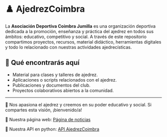 # ♟️ AjedrezCoimbra

La **Asociación Deportiva Coimbra Jumilla** es una organización deportiva dedicada a la promoción, enseñanza y práctica del ajedrez en todos sus ámbitos: educativo, competitivo y social. A través de este repositorio compartimos proyectos, recursos, material didáctico, herramientas digitales y todo lo relacionado con nuestras actividades ajedrecísticas.

## 🔹 Qué encontrarás aquí

- Material para clases y talleres de ajedrez.
- Aplicaciones o scripts relacionados con el ajedrez.
- Publicaciones y documentos del club.
- Proyectos colaborativos abiertos a la comunidad.

---

💬 Nos apasiona el ajedrez y creemos en su poder educativo y social. Si compartes esta visión, ¡bienvenido/a!

📌 Nuestra página web: [Página de noticias](https://ajedrezcoimbra.com/)

🐍 Nuestra API en python: [API AjedrezCoimbra](https://api.ajedrezcoimbra.com/)
